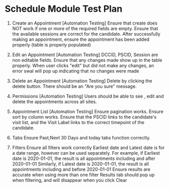 # Schedule Module Test Plan

1. Create an Appointment [Automation Testing]
Ensure that create does NOT work if one or more of the required fields are empty. 
Ensure that the available sessions are correct for the candidate. 
After successfully making an appointment, ensure the appointment has been added properly (table is properly populated)

2. Edit an Appointment [Automation Testing]
DCCID, PSCID, Session are non editable fields. 
Ensure that any changes made show up in the table properly. 
When user clicks "edit" but did not make any changes, an error swal will pop up indicating that no changes were made

3. Delete an Appointment [Automation Testing]
Delete by clicking the delete button. There should be an "Are you sure" message.

4. Permissions [Automation Testing]
Users should be able to see , edit and delete the appointments across all sites.
5. Appointment List [Automation Testing]
Ensure pagination works.
Ensure sort by column works.
Ensure that the PSCID links to the candidate's visit list, and the Visit Label links to the correct timepoint of the candidate.

6. Tabs 
Ensure Past,Next 30 Days and today tabs function correctly. 

7. Filters 
Ensure all filters work correctly 
Earliest date and Latest date is for a date range, however can be used separately. 
For example, if Earliest date is 2020-01-01, the result is all appointments including and after 2020-01-01
Similarly, if Latest date is 2020-01-01, the result is all appointments including and before 2020-01-01
Ensure results are accurate when using more than one filter 
Results tab should pop up when filtering, and will disappear when you click Clear 
